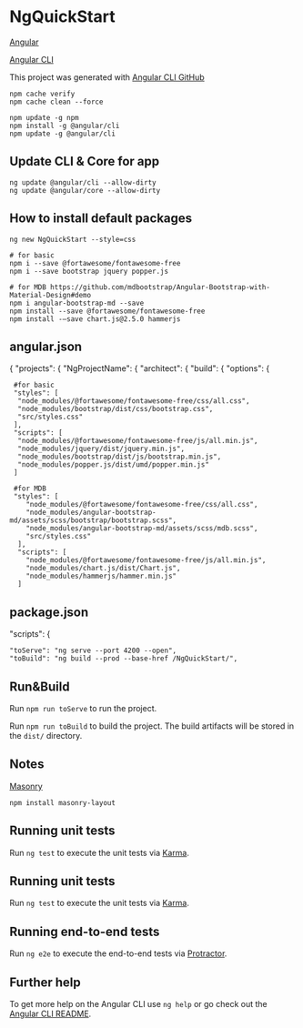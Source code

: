 # NgQuickStart

[Angular](https://angular.io/guide/quickstart)

[Angular CLI](https://cli.angular.io/)

This project was generated with [Angular CLI GitHub](https://github.com/angular/angular-cli) 

    npm cache verify 
    npm cache clean --force
    
    npm update -g npm 
    npm install -g @angular/cli
    npm update -g @angular/cli

## Update CLI & Core for app

    ng update @angular/cli --allow-dirty
    ng update @angular/core --allow-dirty

## How to install default packages 

    ng new NgQuickStart --style=css
    
    # for basic
    npm i --save @fortawesome/fontawesome-free 
    npm i --save bootstrap jquery popper.js
    
    # for MDB https://github.com/mdbootstrap/Angular-Bootstrap-with-Material-Design#demo
    npm i angular-bootstrap-md --save
    npm install --save @fortawesome/fontawesome-free
    npm install -–save chart.js@2.5.0 hammerjs

## angular.json

{ "projects": { "NgProjectName": { "architect": { "build": { "options": {   
     
     #for basic
     "styles": [
      "node_modules/@fortawesome/fontawesome-free/css/all.css",
      "node_modules/bootstrap/dist/css/bootstrap.css", 
      "src/styles.css"
     ],
     "scripts": [
      "node_modules/@fortawesome/fontawesome-free/js/all.min.js",
      "node_modules/jquery/dist/jquery.min.js", 
      "node_modules/bootstrap/dist/js/bootstrap.min.js",
      "node_modules/popper.js/dist/umd/popper.min.js"
     ]
     
     #for MDB     
     "styles": [
        "node_modules/@fortawesome/fontawesome-free/css/all.css",
        "node_modules/angular-bootstrap-md/assets/scss/bootstrap/bootstrap.scss",
        "node_modules/angular-bootstrap-md/assets/scss/mdb.scss",
        "src/styles.css"
      ],
      "scripts": [
        "node_modules/@fortawesome/fontawesome-free/js/all.min.js",
        "node_modules/chart.js/dist/Chart.js",
        "node_modules/hammerjs/hammer.min.js"
      ]

## package.json

"scripts": {

    "toServe": "ng serve --port 4200 --open",
    "toBuild": "ng build --prod --base-href /NgQuickStart/",
 
## Run&Build

Run `npm run toServe` to run the project.

Run `npm run toBuild` to build the project.
The build artifacts will be stored in the `dist/` directory.  

## Notes

[Masonry](https://masonry.desandro.com/#package-managers)
     
    npm install masonry-layout

## Running unit tests

Run `ng test` to execute the unit tests via [Karma](https://karma-runner.github.io).

## Running unit tests

Run `ng test` to execute the unit tests via [Karma](https://karma-runner.github.io).

## Running end-to-end tests

Run `ng e2e` to execute the end-to-end tests via [Protractor](http://www.protractortest.org/).

## Further help

To get more help on the Angular CLI use `ng help` or go check out the [Angular CLI README](https://github.com/angular/angular-cli/blob/master/README.md).
